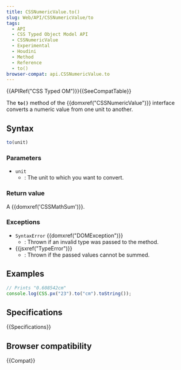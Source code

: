 ```yaml
---
title: CSSNumericValue.to()
slug: Web/API/CSSNumericValue/to
tags:
  - API
  - CSS Typed Object Model API
  - CSSNumericValue
  - Experimental
  - Houdini
  - Method
  - Reference
  - to()
browser-compat: api.CSSNumericValue.to
---
```

{{APIRef("CSS Typed OM")}}{{SeeCompatTable}}

The **`to()`** method of the
{{domxref("CSSNumericValue")}} interface converts a numeric value from one unit to
another.

## Syntax

```js
to(unit)
```

### Parameters

- `unit`
  - : The unit to which you want to convert.

### Return value

A {{domxref('CSSMathSum')}}.

### Exceptions

- `SyntaxError` {{domxref("DOMException")}}
  - : Thrown if an invalid type was passed to the method.
- {{jsxref("TypeError")}}
  - : Thrown if the passed values cannot be summed.

## Examples

```js
// Prints "0.608542cm"
console.log(CSS.px("23").to("cm").toString());
```

## Specifications

{{Specifications}}

## Browser compatibility

{{Compat}}
